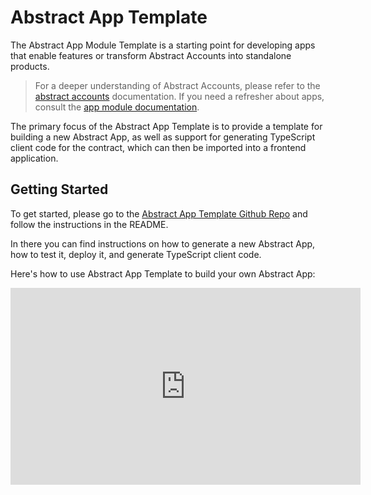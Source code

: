 # Abstract App Template

The Abstract App Module Template is a starting point for developing apps that enable features or transform Abstract
Accounts into standalone products.

>For a deeper understanding of Abstract Accounts, please refer to the [abstract accounts](../3_framework/3_architecture.md) documentation. If you need a refresher about apps, consult the [app module documentation](../3_framework/6_module_types.md).

The primary focus of the Abstract App Template is to provide a template for building a new Abstract App, as well as support for generating TypeScript client code for the contract, which can then be imported into a frontend application.

## Getting Started

To get started, please go to the <a href="https://github.com/AbstractSDK/app-template" target="_blank">Abstract App
Template Github Repo</a> and follow the instructions in the README.

In there you can find instructions on how to generate a new Abstract App, how to test it, deploy it, and generate
TypeScript client code.

Here's how to use Abstract App Template to build your own Abstract App:

<iframe width="560" height="315" src="https://www.youtube.com/embed/nYfl4VQ5vYI?si=a4jmAx2sTt2BbYYB" title="Create new Abstract App" frameborder="0" allow="accelerometer; autoplay; clipboard-write; encrypted-media; gyroscope; picture-in-picture; web-share" allowfullscreen></iframe>
